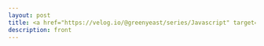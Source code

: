 ```yaml
---
layout: post
title: <a href="https://velog.io/@greenyeast/series/Javascript" target="_blank">JavaScript</a> 
description: front
---
```

